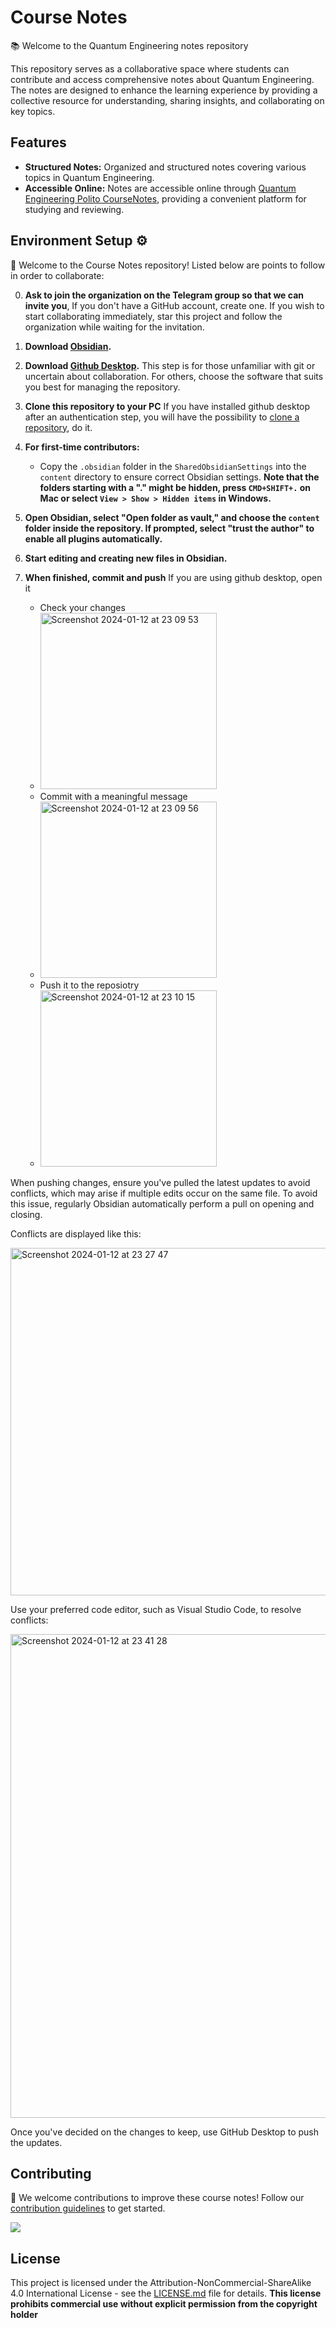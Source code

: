 # Course Notes

📚 Welcome to the Quantum Engineering notes repository

This repository serves as a collaborative space where students can contribute and access comprehensive notes about Quantum Engineering. The notes are designed to enhance the learning experience by providing a collective resource for understanding, sharing insights, and collaborating on key topics.

## Features

- **Structured Notes:** Organized and structured notes covering various topics in Quantum Engineering.
- **Accessible Online:** Notes are accessible online through [Quantum Engineering Polito CourseNotes](https://github.com/quantum-engineering-polito/CourseNotes), providing a convenient platform for studying and reviewing.

## Environment Setup ⚙️

👋 Welcome to the Course Notes repository! Listed below are points to follow in order to collaborate:

0. **Ask to join the organization on the Telegram group so that we can invite you**, If you don't have a GitHub account, create one. If you wish to start collaborating immediately, star this project and follow the organization while waiting for the invitation.
1. **Download [Obsidian](https://obsidian.md/).**
2. **Download [Github Desktop](https://desktop.github.com/).** This step is for those unfamiliar with git or uncertain about collaboration. For others, choose the software that suits you best for managing the repository.
3. **Clone this repository to your PC**
 If you have installed github desktop after an authentication step, you will have the possibility to [clone a repository](https://github.com/quantum-engineering-polito/CourseNotes), do it.
 
1. **For first-time contributors:**
    - Copy the `.obsidian` folder in the `SharedObsidianSettings` into the `content` directory to ensure correct Obsidian settings. **Note that the folders starting with a "." might be hidden, press `CMD+SHIFT+.` on Mac or select `View > Show > Hidden items` in Windows.**

2. **Open Obsidian, select "Open folder as vault," and choose the `content` folder inside the repository. If prompted, select "trust the author" to enable all plugins automatically.**

3. **Start editing and creating new files in Obsidian.**

4. **When finished, commit and push**
If you are using github desktop, open it
    - Check your changes
    - <img width="282" alt="Screenshot 2024-01-12 at 23 09 53" src="https://github.com/quantum-engineering-polito/CourseNotes/assets/91274142/50f77fdc-db80-4e5f-b8a6-962cfe8505bd">
    - Commit with a meaningful message
    - <img width="282" alt="Screenshot 2024-01-12 at 23 09 56" src="https://github.com/quantum-engineering-polito/CourseNotes/assets/91274142/16780ecd-34ad-4fd6-9ffc-e8904bf2a2d7">
    - Push it to the reposiotry
    - <img width="282" alt="Screenshot 2024-01-12 at 23 10 15" src="https://github.com/quantum-engineering-polito/CourseNotes/assets/91274142/7b436bd0-3e91-437e-8fd8-f3054191f776">

When pushing changes, ensure you've pulled the latest updates to avoid conflicts, which may arise if multiple edits occur on the same file. To avoid this issue, regularly Obsidian automatically perform a pull on opening and closing. 

Conflicts are displayed like this:

<img width="556" alt="Screenshot 2024-01-12 at 23 27 47" src="https://github.com/quantum-engineering-polito/CourseNotes/assets/91274142/d45bd5e5-aa0b-4bd3-b1e3-fef53937c7fb">

Use your preferred code editor, such as Visual Studio Code, to resolve conflicts:

<img width="774" alt="Screenshot 2024-01-12 at 23 41 28" src="https://github.com/quantum-engineering-polito/CourseNotes/assets/91274142/a1742ce2-96a2-46e4-a30f-a9c6fd70dd3b">

Once you've decided on the changes to keep, use GitHub Desktop to push the updates.

## Contributing

🚀 We welcome contributions to improve these course notes! Follow our [contribution guidelines](CONTRIBUTING.md) to get started.

<a href="https://github.com/quantum-engineering-polito/CourseNotes/graphs/contributors">
  <img src="https://contrib.rocks/image?repo=quantum-engineering-polito/CourseNotes" />
</a>

## License

This project is licensed under the Attribution-NonCommercial-ShareAlike 4.0 International License - see the [LICENSE.md](LICENSE.md) file for details.
**This license prohibits commercial use without explicit permission from the copyright holder**
